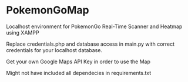 # PokemonGoMap
Localhost environment for PokemonGo Real-Time Scanner and Heatmap using XAMPP

Replace credentials.php and database access in main.py with correct credentials for your localhost database.

Get your own Google Maps API Key in order to use the Map

Might not have included all dependecies in requirements.txt

